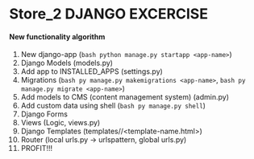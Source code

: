 # Store_2 DJANGO EXCERCISE 
 
#### New functionality algorithm
1. New django-app (```bash python manage.py startapp <app-name>```)
2. Django Models (models.py)
3. Add app to INSTALLED_APPS (settings.py)
4. Migrations (```bash py manage.py makemigrations <app-name>```, ```bash py manage.py migrate <app-name>```)
5. Add models to CMS (content management system) (admin.py)
6. Add custom data using shell (```bash py manage.py shell```)
7. Django Forms
8. Views (Logic, views.py)
9. Django Templates (templates/<app-name>/<template-name.html>)
10. Router (local urls.py -> urlspattern, global urls.py)
11. PROFIT!!!

